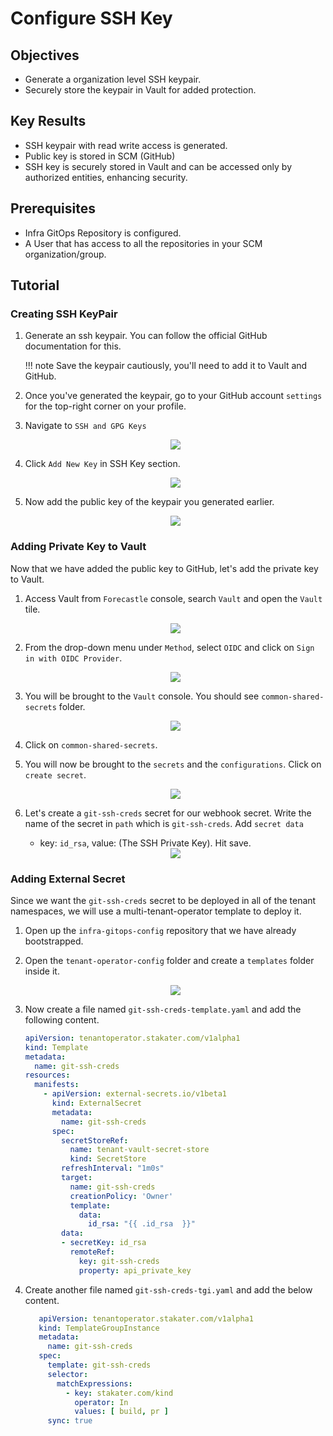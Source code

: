 # Configure SSH Key

## Objectives

* Generate a organization level SSH keypair.
* Securely store the keypair in Vault for added protection.

## Key Results

* SSH keypair with read write access is generated.
* Public key is stored in SCM (GitHub)
* SSH key is securely stored in Vault and can be accessed only by authorized entities, enhancing security.

## Prerequisites

* Infra GitOps Repository is configured.
* A User that has access to all the repositories in your SCM organization/group.

## Tutorial

### Creating SSH KeyPair

1. Generate an ssh keypair. You can follow the official GitHub documentation for this.

   !!! note
       Save the keypair cautiously, you'll need to add it to Vault and GitHub.

1. Once you've generated the keypair, go to your GitHub account `settings` for the top-right corner on your profile.

1. Navigate to `SSH and GPG Keys`

      <div style="text-align:center"><img src="images/ssh-key.png" /></div>

1. Click `Add New Key` in SSH Key section.

     <div style="text-align:center"><img src="images/new-ssh-key.png" /></div>

1. Now add the public key of the keypair you generated earlier.

     <div style="text-align:center"><img src="images/add-public-key.png" /></div>

### Adding Private Key to Vault

Now that we have added the public key to GitHub, let's add the private key to Vault.

1. Access Vault from `Forecastle` console, search `Vault` and open the `Vault` tile.

    <div style="text-align:center"><img src="images/forecastle.png" /></div>

1. From the drop-down menu under `Method`, select `OIDC` and click on `Sign in with OIDC Provider`.

    <div style="text-align:center"><img src="images/login-oidc.png" /></div>

1. You will be brought to the `Vault` console. You should see `common-shared-secrets` folder.

    <div style="text-align:center"><img src="images/common-shared-secrets.png" /></div>

1. Click on `common-shared-secrets`.

1. You will now be brought to the `secrets` and the `configurations`. Click on `create secret`.

     <div style="text-align:center"><img src="images/create-secret.png" /></div>

1. Let's create a `git-ssh-creds` secret for our webhook secret. Write the name of the secret in `path` which is `git-ssh-creds`. Add `secret data`
    * key: `id_rsa`, value: (The SSH Private Key).
      Hit save.

     <div style="text-align:center"><img src="images/git-ssh-creds.png" /></div>

### Adding External Secret

Since we want the `git-ssh-creds` secret to be deployed in all of the tenant namespaces, we will use a multi-tenant-operator template to deploy it.

1. Open up the `infra-gitops-config` repository that we have already bootstrapped.

1. Open the `tenant-operator-config` folder and create a `templates` folder inside it.

     <div style="text-align:center"><img src="images/template.png" /></div>

1. Now create a file named `git-ssh-creds-template.yaml` and add the following content.

     ```yaml
     apiVersion: tenantoperator.stakater.com/v1alpha1
     kind: Template
     metadata:
       name: git-ssh-creds
     resources:
       manifests:
         - apiVersion: external-secrets.io/v1beta1
           kind: ExternalSecret
           metadata:
             name: git-ssh-creds
           spec:
             secretStoreRef:
               name: tenant-vault-secret-store
               kind: SecretStore
             refreshInterval: "1m0s"
             target:
               name: git-ssh-creds
               creationPolicy: 'Owner'
               template:
                 data:
                   id_rsa: "{{ .id_rsa  }}"
             data:
             - secretKey: id_rsa
               remoteRef:
                 key: git-ssh-creds
                 property: api_private_key
     ```

1. Create another file named `git-ssh-creds-tgi.yaml` and add the below content.

     ```yaml
        apiVersion: tenantoperator.stakater.com/v1alpha1
        kind: TemplateGroupInstance
        metadata:
          name: git-ssh-creds
        spec:
          template: git-ssh-creds
          selector:
            matchExpressions:
              - key: stakater.com/kind
                operator: In
                values: [ build, pr ]
          sync: true
     ```
